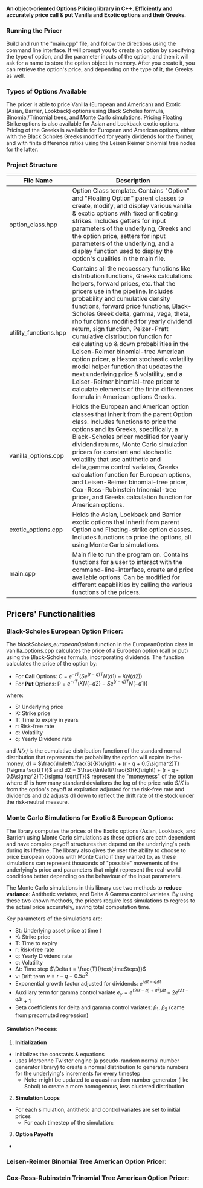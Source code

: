 #### An object-oriented Options Pricing library in C++. Efficiently and accurately price call & put Vanilla and Exotic options and their Greeks.

### Running the Pricer
Build and run the "main.cpp" file, and follow the directions using the command line interface. It will prompt you to create an option by specifying the type of option, and the parameter inputs of the option, and then it will ask for a name to store the option object in memory. After you create it, you can retrieve the option's price, and depending on the type of it, the Greeks as well.

### Types of Options Available
The pricer is able to price Vanilla (European and American) and Exotic (Asian, Barrier, Lookback) options using Black Scholes formula, Binomial/Trinomial trees, and Monte Carlo simulations. Pricing Floating Strike options is also available for Asian and Lookback exotic options. Pricing of the Greeks is available for European and American options, either with the Black Scholes Greeks modified for yearly dividends for the former, and with finite difference ratios using the Leisen Reimer binomial tree nodes for the latter.

### Project Structure
| File Name | Description |
| ---- | ---- |
| option_class.hpp | Option Class template. Contains "Option" and "Floating Option" parent classes to create, modify, and display various vanilla & exotic options with fixed or floating strikes. Includes getters for input parameters of the underlying, Greeks and the option price, setters for input parameters of the underlying, and a display function used to display the option's qualities in the main file. |
| utility_functions.hpp | Contains all the neccessary functions like distribution functions, Greeks calculations helpers, forward prices, etc. that the pricers use in the pipeline. Includes probability and cumulative density functions, forward price functions, Black-Scholes Greek delta, gamma, vega, theta, rho functions modified for yearly dividend return, sign function, Peizer-Pratt cumulative distribution function for calculating up & down probabilities in the Leisen-Reimer binomial-tree American option pricer, a Heston stochastic volatility model helper function that updates the next underlying price & volatility, and a Leiser-Reimer binomial-tree pricer to calculate elements of the finite differences formula in American options Greeks.|
| vanilla_options.cpp | Holds the European and American option classes that inherit from the parent Option class. Includes functions to price the options and its Greeks, specifically, a Black-Scholes pricer modified for yearly dividend returns, Monte Carlo simulation pricers for constant and stochastic volatility that use antithetic and delta,gamma control variates, Greeks calculation function for European options, and Leisen-Reimer binomial-tree pricer, Cox-Ross-Rubinstein trinomial-tree pricer, and Greeks calculation function for American options.|
| exotic_options.cpp | Holds the Asian, Lookback and Barrier exotic options that inherit from parent Option and Floating-strike option classes. Includes functions to price the options, all using Monte Carlo simulations. |
| main.cpp | Main file to run the program on. Contains functions for a user to interact with the command-line-interface, create and price available options. Can be modified for different capabilities by calling the various functions of the pricers. | 

## Pricers' Functionalities
### Black-Scholes European Option Pricer:
The _blackScholes_europeanOption_ function in the EuropeanOption class in vanilla_options.cpp calculates the price of a European option (call or put) using the Black-Scholes formula, incorporating dividends. The function calculates the price of the option by:

- For **Call** Options:
  C = $e^{-rT} \left( S e^{(r - q)T} N(d1) - K N(d2) \right)$
- For **Put** Options:
  P = $e^{-rT} \left( K N(-d2) - S e^{(r - q)T} N(-d1) \right)$

where:
- S: Underlying price
- K: Strike price
- T: Time to expiry in years
- r: Risk-free rate
- σ: Volatility
- q: Yearly Dividend rate

and _N(x)_ is the cumulative distribution function of the standard normal distribution that represents the probability the option will expire in-the-money, d1 = $\frac{\ln\left(\frac{S}{K}\right) + (r - q + 0.5\sigma^2)T}{\sigma \sqrt{T}}$ and d2 = $\frac{\ln\left(\frac{S}{K}\right) + (r - q - 0.5\sigma^2)T}{\sigma \sqrt{T}}$ represent the "moneyness" of the option where d1 is how many standard deviations the log of the price ratio $S/K$ is from the option's payoff at expiration adjusted for the risk-free rate and dividends and d2 adjusts d1 down to reflect the drift rate of the stock under the risk-neutral measure.

### Monte Carlo Simulations for Exotic & European Options:
The library computes the prices of the Exotic options (Asian, Lookback, and Barrier) using Monte Carlo simulations as these options are path dependent and have complex payoff structures that depend on the underlying's path during its lifetime. The library also gives the user the ability to choose to price European options with Monte Carlo if they wanted to, as these simulations can represent thousands of "possible" movements of the underlying's price and parameters that might represent the real-world conditions better depending on the behaviour of the input parameters.

The Monte Carlo simulations in this library use two methods to **reduce variance**: Antithetic variates, and Delta & Gamma control variates. By using these two known methods, the pricers require less simulations to regress to the actual price accurately, saving total computation time.

Key parameters of the simulations are:
- St: Underlying asset price at time t
- K: Strike price
- T: Time to expiry
- r: Risk-free rate
- q: Yearly Dividend rate
- σ: Volatility
- Δt: Time step $\Delta t = \frac{T}{\text{timeSteps}}$
- ν: Drift term $\nu = r - q - 0.5 \sigma^2$
- Exponential growth factor adjusted for dividends: $e^{r \Delta t - q \Delta t}$
- Auxiliary term for gamma control variate $e_{\gamma} = e^{(2(r - q) + \sigma^2)\Delta t} - 2e^{r \Delta t - q \Delta t} + 1$
- Beta coefficients for delta and gamma control variates: $\beta_1$, $\beta_2$ (came from precomuted regression)

#### Simulation Process:
1. **Initialization**
  - initializes the constants & equations
  - uses Mersenne Twister engine (a pseudo-random normal number generator library) to create a normal distribution to generate numbers for the underlying's increments for every timestep
    - Note: might be updated to a quasi-random number generator (like Sobol) to create a more homogenous, less clustered distribution 
2. **Simulation Loops**
  - For each simulation, antithetic and control variates are set to initial prices
    - For each timestep of the simulation:
      
      
    

3. **Option Payoffs**
  - 

### Leisen-Reimer Binomial Tree American Option Pricer:

### Cox-Ross-Rubinstein Trinomial Tree American Option Pricer:



